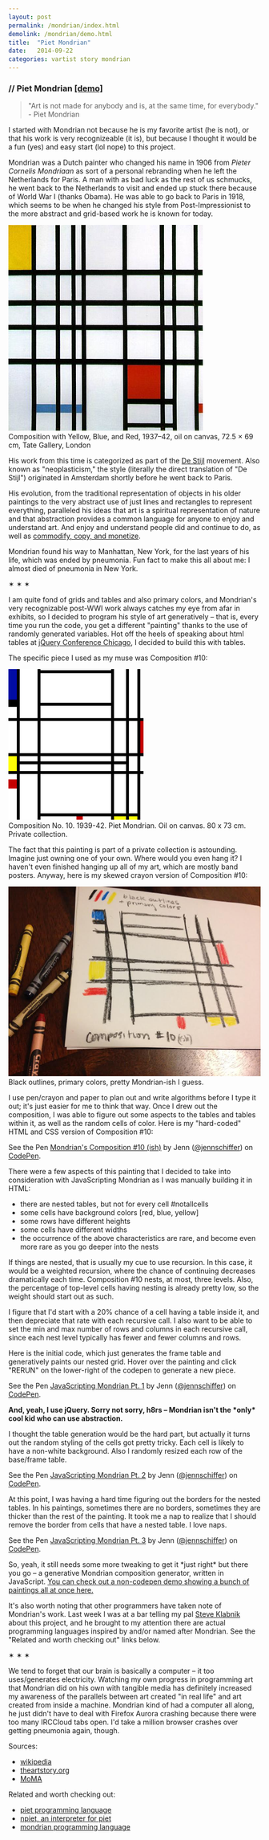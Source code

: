```yaml
---
layout: post
permalink: /mondrian/index.html
demolink: /mondrian/demo.html
title:  "Piet Mondrian"
date:   2014-09-22
categories: vartist story mondrian
---
```


<h3 class="title">// Piet Mondrian <a href="demo.html">[demo]</a></h3>

<blockquote>"Art is not made for anybody and is, at the same time, for everybody." - Piet Mondrian</blockquote>

<p>I started with Mondrian not because he is my favorite artist (he is not), or that his work is very recognizeable (it is), but because I thought it would be a fun (yes) and easy start (lol nope) to this project.</p>

<p>Mondrian was a Dutch painter who changed his name in 1906 from <em>Pieter Cornelis Mondriaan</em> as sort of a personal rebranding when he left the Netherlands for Paris. A man with as bad luck as the rest of us schmucks, he went back to the Netherlands to visit and ended up stuck there because of World War I (thanks Obama). He was able to go back to Paris in 1918, which seems to be when he changed his style from Post-Impressionist to the more abstract and grid-based work he is known for today.</p>

<p class="image">
  <img src="/assets/mondrian/Mondrian_CompRYB.jpg" alt="Mondrian Painting" title="Composition with Yellow, Blue, and Red, 1937–42, oil on canvas, 72.5 × 69 cm, Tate Gallery, London" /><br />
  <span class="caption">Composition with Yellow, Blue, and Red, 1937–42, oil on canvas, 72.5 × 69 cm, Tate Gallery, London</span>
</p>

<p>His work from this time is categorized as part of the <a href="http://en.wikipedia.org/wiki/De_Stijl">De Stijl</a> movement. Also known as "neoplasticism," the style (literally the direct translation of "De Stijl") originated in Amsterdam shortly before he went back to Paris.</p>

<p>His evolution, from the traditional representation of objects in his older paintings to the very abstract use of just lines and rectangles to represent everything, paralleled his ideas that art is a spiritual representation of nature and that abstraction provides a common language for anyone to enjoy and understand art. And enjoy and understand people did and continue to do, as well as <a href="https://www.google.com/search?q=mondrian+inspired&hs=AH6&channel=sb&source=lnms&tbm=isch&sa=X&ei=1y8gVIfrEcuryATOkwI&ved=0CAgQ_AUoAQ&biw=1280&bih=695">commodify, copy, and monetize</a>.</p>

<p>Mondrian found his way to Manhattan, New York, for the last years of his life, which was ended by pneumonia. Fun fact to make this all about me: I almost died of pneumonia in New York.</p>

<p class="hr">&sext; &sext; &sext;</p>

<p>I am quite fond of grids and tables and also primary colors, and Mondrian's very recognizable post-WWI work always catches my eye from afar in exhibits, so I decided to program his style of art generatively – that is, every time you run the code, you get a different "painting" thanks to the use of randomly generated variables. Hot off the heels of speaking about html tables at <a href="https://www.youtube.com/watch?v=saP_G9NyBOI&index=14&list=PL-0yjdC10QYpmXI3l-PGK1od4kTWOjm_A">jQuery Conference Chicago</a>, I decided to build this with tables.</p>

<p>The specific piece I used as my muse was Composition #10:</p>

<p class="image">
  <img src="/assets/mondrian/Mondrian_Comp10.jpg" alt="Mondrian Painting" title="Composition No. 10. 1939-42. Piet Mondrian. Oil on canvas. 80 x 73 cm. Private collection." /><br />
  <span class="caption">Composition No. 10. 1939-42. Piet Mondrian. Oil on canvas. 80 x 73 cm. Private collection.</span>
</p>

<p>The fact that this painting is part of a private collection is astounding. Imagine just owning one of your own. Where would you even hang it? I haven't even finished hanging up all of my art, which are mostly band posters. Anyway, here is my skewed crayon version of Composition #10:</p>

<p class="image">
  <img src="/assets/mondrian/jenndrian_comp10.jpg" alt="Mondrian Crayon Rendition" title="I drew this with crayon lol." /><br />
  <span class="caption">Black outlines, primary colors, pretty Mondrian-ish I guess.</span>
</p>

<p>I use pen/crayon and paper to plan out and write algorithms before I type it out; it's just easier for me to think that way. Once I drew out the composition, I was able to figure out some aspects to the tables and tables within it, as well as the random cells of color. Here is my "hard-coded" HTML and CSS version of Composition #10:</p>

<p data-height="570" data-theme-id="8678" data-slug-hash="1c831cef61ffa371e507b91bab229771" data-default-tab="result" data-user="jennschiffer" class='codepen'>See the Pen <a href='http://codepen.io/jennschiffer/pen/1c831cef61ffa371e507b91bab229771/'>Mondrian's Composition #10 (ish)</a> by Jenn (<a href='http://codepen.io/jennschiffer'>@jennschiffer</a>) on <a href='http://codepen.io'>CodePen</a>.</p>

<p>There were a few aspects of this painting that I decided to take into consideration with JavaScripting Mondrian as I was manually building it in HTML:</p>

<ul>
  <li>there are nested tables, but not for every cell #notallcells</li>
  <li>some cells have background colors [red, blue, yellow]</li>
  <li>some rows have different heights</li>
  <li>some cells have different widths</li>
  <li>the occurrence of the above characteristics are rare, and become even more rare as you go deeper into the nests</li>
</ul>
  
<p>If things are nested, that is usually my cue to use recursion. In this case, it would be a weighted recursion, where the chance of continuing decreases dramatically each time. Composition #10 nests, at most, three levels. Also, the percentage of top-level cells having nesting is already pretty low, so the weight should start out as such.</p>

<p>I figure that I'd start with a 20% chance of a cell having a table inside it, and then depreciate that rate with each recursive call. I also want to be able to set the min and max number of rows and columns in each recursive call, since each nest level typically has fewer and fewer columns and rows.</p>

<p>Here is the initial code, which just generates the frame table and generatively paints our nested grid. Hover over the painting and click "RERUN" on the lower-right of the codepen to generate a new piece.</p>

<p data-height="570" data-theme-id="8678" data-slug-hash="ba31b1d7760ebeb5e83093190376070b" data-default-tab="result" data-user="jennschiffer" class='codepen'>See the Pen <a href='http://codepen.io/jennschiffer/pen/ba31b1d7760ebeb5e83093190376070b/'>JavaScripting Mondrian Pt. 1</a> by Jenn (<a href='http://codepen.io/jennschiffer'>@jennschiffer</a>) on <a href='http://codepen.io'>CodePen</a>.</p>

<p><strong>And, yeah, I use jQuery. Sorry not sorry, h8rs – Mondrian isn't the *only* cool kid who can use abstraction.</strong></p>

<p>I thought the table generation would be the hard part, but actually it turns out the random styling of the cells got pretty tricky. Each cell is likely to have a non-white background. Also I randomly resized each row of the base/frame table.</p>

<p data-height="570" data-theme-id="8678" data-slug-hash="f6118ae510c78e4c34d1cea700496f74" data-default-tab="result" data-user="jennschiffer" class='codepen'>See the Pen <a href='http://codepen.io/jennschiffer/pen/f6118ae510c78e4c34d1cea700496f74/'>JavaScripting Mondrian Pt. 2</a> by Jenn (<a href='http://codepen.io/jennschiffer'>@jennschiffer</a>) on <a href='http://codepen.io'>CodePen</a>.</p>

<p>At this point, I was having a hard time figuring out the borders for the nested tables. In his paintings, sometimes there are no borders, sometimes they are thicker than the rest of the painting. It took me a nap to realize that I should remove the border from cells that have a nested table. I love naps.</p>

<p data-height="570" data-theme-id="8678" data-slug-hash="9abab0f366cf961c32004f02e738bc95" data-default-tab="result" data-user="jennschiffer" class='codepen'>See the Pen <a href='http://codepen.io/jennschiffer/pen/9abab0f366cf961c32004f02e738bc95/'>JavaScripting Mondrian Pt. 3</a> by Jenn (<a href='http://codepen.io/jennschiffer'>@jennschiffer</a>) on <a href='http://codepen.io'>CodePen</a>.</p>

<p>So, yeah, it still needs some more tweaking to get it *just right* but there you go – a generative Mondrian composition generator, written in JavaScript. <a href="demo.html">You can check out a non-codepen demo showing a bunch of paintings all at once here.</a></p>

<p>It's also worth noting that other programmers have taken note of Mondrian's work. Last week I was at a bar telling my pal <a href="https://twitter.com/steveklabnik">Steve Klabnik</a> about this project, and he brought to my attention there are actual programming languages inspired by and/or named after Mondrian. See the "Related and worth checking out" links below.</p>

<p class="hr">&sext; &sext; &sext;</p>

<p>We tend to forget that our brain is basically a computer – it too uses/generates electricity. Watching my own progress in programming art that Mondrian did on his own with tangible media has definitely increased my awareness of the parallels between art created "in real life" and art created from inside a machine. Mondrian kind of had a computer all along, he just didn't have to deal with Firefox Aurora crashing because there were too many IRCCloud tabs open. I'd take a million browser crashes over getting pneumonia again, though.</p>

<p>Sources:
  <ul>
    <li><a href="http://en.wikipedia.org/wiki/Piet_Mondrian">wikipedia</a></li>
    <li><a href="http://www.theartstory.org/artist-mondrian-piet.htm">theartstory.org</a></li>
    <li><a href="http://www.moma.org/collection/artist.php?artist_id=4057">MoMA</a></li>
</ul>
</p>

<p>Related and worth checking out:
  <ul>
    <li><a href="http://www.dangermouse.net/esoteric/piet.html">piet programming language</a></li>
    <li><a href="http://www.bertnase.de/npiet/">npiet, an interpreter for piet</a></li>
    <li><a href="http://www.theusrus.de/Mondrian/">mondrian programming language</a></li>
  </ul>
</p>
